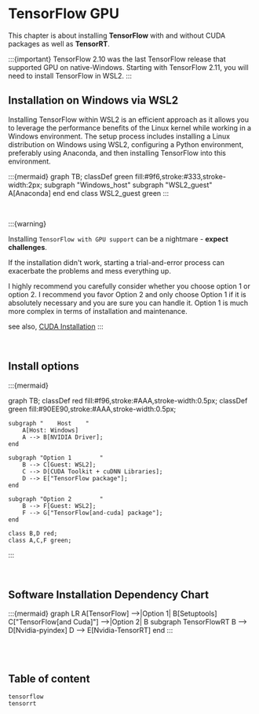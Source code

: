 # TensorFlow GPU

This chapter is about installing **TensorFlow** with and without CUDA packages as well as **TensorRT**.

:::{important}
 TensorFlow 2.10 was the last TensorFlow release that supported GPU on native-Windows. Starting with TensorFlow 2.11, you will need to install TensorFlow in WSL2.
:::

## Installation on Windows via WSL2

Installing TensorFlow within WSL2 is an efficient approach as it allows you to leverage the performance benefits of the Linux kernel while working in a Windows environment. The setup process includes installing a Linux distribution on Windows using WSL2, configuring a Python environment, preferably using Anaconda, and then installing TensorFlow into this environment.

:::{mermaid}
graph TB;
    classDef green fill:#9f6,stroke:#333,stroke-width:2px;
    subgraph "Windows_host"
        subgraph "WSL2_guest"
            A[Anaconda]
        end
    end
    class WSL2_guest green
:::

<br>

:::{warning}

Installing `TensorFlow with GPU support` can be a nightmare - **expect challenges**. 

If the installation didn't work, starting a trial-and-error process can exacerbate the problems and mess everything up.

I highly recommend you carefully consider whether you choose option 1 or option 2. I recommend you favor Option 2 and only choose Option 1 if it is absolutely necessary and you are sure you can handle it. Option 1 is much more complex in terms of installation and maintenance.


see also, [CUDA Installation](http://localhost:63342/mydocs/docs/build/html/nvidia/cuda_linux/cuda_linux.html)
:::

<br>

## Install options

:::{mermaid}

graph TB;
    classDef red fill:#f96,stroke:#AAA,stroke-width:0.5px;
    classDef green fill:#90EE90,stroke:#AAA,stroke-width:0.5px;

    subgraph "    Host    "
        A[Host: Windows] 
        A --> B[NVIDIA Driver];
    end

    subgraph "Option 1        "
        B --> C[Guest: WSL2];
        C --> D[CUDA Toolkit + cuDNN Libraries];
        D --> E["TensorFlow package"];
    end

    subgraph "Option 2        "
        B --> F[Guest: WSL2];
        F --> G["TensorFlow[and-cuda] package"];
    end

    class B,D red;
    class A,C,F green;
:::

<br>

## Software Installation Dependency Chart

:::{mermaid}
graph LR
    A[TensorFlow] -->|Option 1| B[Setuptools]
    C["TensorFlow[and Cuda]"] -->|Option 2| B
    subgraph TensorFlowRT
        B --> D[Nvidia-pyindex]
        D --> E[Nvidia-TensorRT]
    end
:::

<br>
<br>


## Table of content
```{toctree}
tensorflow
tensorrt
```